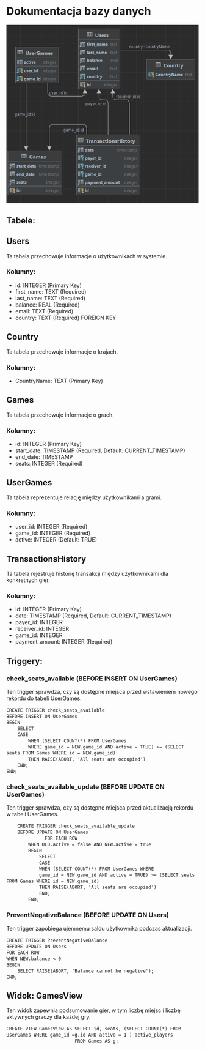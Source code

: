 # Dokumentacja bazy danych

![Schemat bazy](https://github.com/Raklle/databases2/blob/main/schema.png)

## Tabele:
## Users

Ta tabela przechowuje informacje o użytkownikach w systemie.

### Kolumny:
- id: INTEGER (Primary Key)
- first_name: TEXT (Required)
- last_name: TEXT (Required)
- balance: REAL (Required)
- email: TEXT (Required)
- country: TEXT (Required) FOREIGN KEY

## Country

Ta tabela przechowuje informacje o krajach.

### Kolumny:
- CountryName: TEXT (Primary Key)


## Games

Ta tabela przechowuje informacje o grach.

### Kolumny:
- id: INTEGER (Primary Key)
- start_date: TIMESTAMP (Required, Default: CURRENT_TIMESTAMP)
- end_date: TIMESTAMP
- seats: INTEGER (Required)

## UserGames

Ta tabela reprezentuje relację między użytkownikami a grami.

### Kolumny:
- user_id: INTEGER (Required)
- game_id: INTEGER (Required)
- active: INTEGER (Default: TRUE)

## TransactionsHistory

Ta tabela rejestruje historię transakcji między użytkownikami dla konkretnych gier.

### Kolumny:
- id: INTEGER (Primary Key)
- date: TIMESTAMP (Required, Default: CURRENT_TIMESTAMP)
- payer_id: INTEGER
- receiver_id: INTEGER
- game_id: INTEGER
- payment_amount: INTEGER (Required)

## Triggery:
### check_seats_available (BEFORE INSERT ON UserGames)

Ten trigger sprawdza, czy są dostępne miejsca przed wstawieniem nowego rekordu do tabeli UserGames.
```
CREATE TRIGGER check_seats_available
BEFORE INSERT ON UserGames
BEGIN
    SELECT
    CASE
        WHEN (SELECT COUNT(*) FROM UserGames
        WHERE game_id = NEW.game_id AND active = TRUE) >= (SELECT seats FROM Games WHERE id = NEW.game_id)
        THEN RAISE(ABORT, 'All seats are occupied')
    END;
END;
```
### check_seats_available_update (BEFORE UPDATE ON UserGames)

Ten trigger sprawdza, czy są dostępne miejsca przed aktualizacją rekordu w tabeli UserGames.
```
    CREATE TRIGGER check_seats_available_update
    BEFORE UPDATE ON UserGames
              FOR EACH ROW
        WHEN OLD.active = false AND NEW.active = true
        BEGIN
            SELECT
            CASE
            WHEN (SELECT COUNT(*) FROM UserGames WHERE 
            game_id = NEW.game_id AND active = TRUE) >= (SELECT seats FROM Games WHERE id = NEW.game_id)
            THEN RAISE(ABORT, 'All seats are occupied')
            END;
        END;
```
### PreventNegativeBalance (BEFORE UPDATE ON Users)

Ten trigger zapobiega ujemnemu saldu użytkownika podczas aktualizacji.
```
CREATE TRIGGER PreventNegativeBalance
BEFORE UPDATE ON Users
FOR EACH ROW
WHEN NEW.balance < 0
BEGIN
    SELECT RAISE(ABORT, 'Balance cannot be negative');
END;
```
## Widok: GamesView

Ten widok zapewnia podsumowanie gier, w tym liczbę miejsc i liczbę aktywnych graczy dla każdej gry.
```
CREATE VIEW GamesView AS SELECT id, seats, (SELECT COUNT(*) FROM UserGames WHERE game_id =g.id AND active = 1 ) active_players 
                         FROM Games AS g;
```
